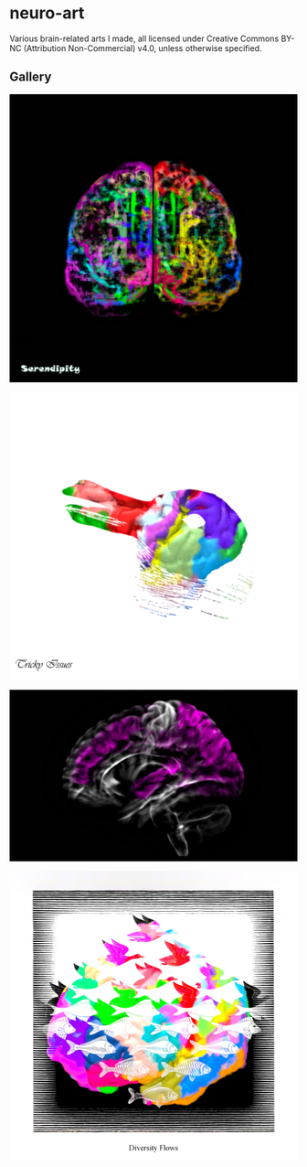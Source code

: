 # neuro-art
Various brain-related arts I made, all licensed under Creative Commons BY-NC (Attribution Non-Commercial) v4.0, unless otherwise specified.

## Gallery

![Serendipity, by Stephen Karl Larroque, 2017](https://raw.githubusercontent.com/lrq3000/neuro-art/main/drawings/serendipity-highres_3.jpg)

![Tricky Issues, by Stephen Karl Larroque, 2017](https://raw.githubusercontent.com/lrq3000/neuro-art/main/drawings/tricky-issues-highres_3.jpg)

![Steaming Brain, by Stephen Karl Larroque, 2017](https://raw.githubusercontent.com/lrq3000/neuro-art/main/drawings/steaming-brain.jpg)

![Diversity Flows, by Stephen Karl Larroque, 2017](https://raw.githubusercontent.com/lrq3000/neuro-art/main/drawings/diversity-flows-highres_4.jpg)
